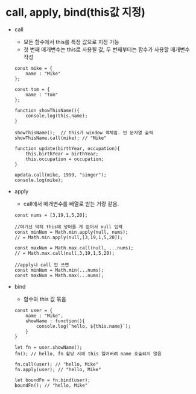 # call, apply, bind(this값 지정)

- call

  - 모든 함수에서 this를 특정 값으로 지정 가능
  - 첫 번째 매개변수는 this로 사용될 값, 두 번째부터는 함수가 사용할 매개변수 작성

  ```
  const mike = {
      name : "Mike"
  };

  const tom = {
      name : "Tom"
  };

  function showThisName(){
      console.log(this.name);
  }

  showThisName();  // this가 window 객체임. 빈 문자열 출력
  showThisName.call(mike); // "Mike"

  function update(birthYear, occupation){
      this.birthYear = birthYear;
      this.occupation = occupation;
  }

  updata.call(mike, 1999, "singer");
  console.log(mike);
  ```

- apply

  - call에서 매개변수를 배열로 받는 거랑 같음.

  ```
  const nums = [3,19,1,5,20];

  //여기선 딱히 this에 넣어줄 게 없어서 null 입력
  const minNum = Math.min.apply(null, nums);
  // = Math.min.apply(null,[3,19,1,5,20]);

  const maxNum = Math.max.call(null, ...nums);
  // = Math.max.call(null,3,19,1,5,20);

  //apply나 call 안 쓰면
  const minNum = Math.min(...nums);
  const maxNum = Math.max(...nums);
  ```

- bind

  - 함수와 this 값 묶음

  ```
  const user = {
      name : "Mike",
      showName : function(){
          console.log(`hello, ${this.name}`);
      }
  }

  let fn = user.showName();
  fn(); // hello, fn 할당 시에 this 잃어버려 name 호출되지 않음

  fn.call(user); // "hello, Mike"
  fn.apply(user); // "hello, Mike"

  let boundFn = fn.bind(user);
  boundFn(); // "hello, Mike"
  ```
